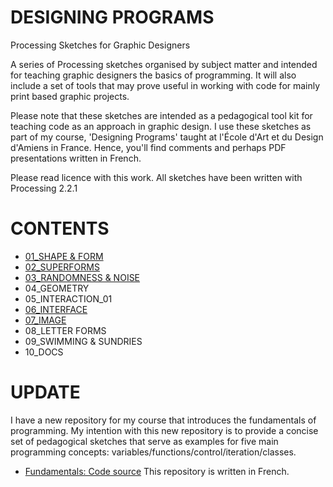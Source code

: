 # DESIGNING PROGRAMS
Processing Sketches for Graphic Designers


A series of Processing sketches organised by subject matter and intended for teaching graphic designers the basics of programming. It will also include a set of tools that may prove useful in working with code for mainly print based graphic projects.

Please note that these sketches are intended as a pedagogical tool kit for teaching code as an approach in graphic design. I use these sketches as part of my course, 'Designing Programs' taught at l'École d'Art et du Design d'Amiens in France. Hence, you'll find comments and perhaps PDF presentations written in French.

Please read licence with this work. All sketches have been written with Processing 2.2.1


CONTENTS
========

- [01_SHAPE & FORM](https://github.com/FreeArtBureau/DesigningPrograms/tree/master/01_SHAPE_%26_FORM)
- [02_SUPERFORMS](https://github.com/FreeArtBureau/DesigningPrograms/tree/master/02_SUPERFORMS)
- [03_RANDOMNESS & NOISE](https://github.com/FreeArtBureau/DesigningPrograms/tree/master/03_RANDOMNESS%20%26%20NOISE)
- 04_GEOMETRY
- 05_INTERACTION_01
- [06_INTERFACE](https://github.com/FreeArtBureau/DesigningPrograms/tree/master/06_INTERFACE)
- [07_IMAGE](https://github.com/FreeArtBureau/DesigningPrograms/tree/master/07_IMAGE)
- 08_LETTER FORMS
- 09_SWIMMING & SUNDRIES
- 10_DOCS


# UPDATE

I have a new repository for my course that introduces the fundamentals of programming. My intention with this new repository is to provide a concise set of pedagogical sketches that serve as examples for five main programming concepts: variables/functions/control/iteration/classes.

* [Fundamentals: Code source](https://github.com/FreeArtBureau/fundamentals)
This repository is written in French.
